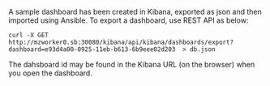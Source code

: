 A sample dashboard has been created in Kibana, exported as json and then imported using Ansible.  To export a dashboard, use REST API as below:

```
curl -X GET http://mzworker0.sb:30080/kibana/api/kibana/dashboards/export?dashboard=e93d4a00-0925-11eb-b613-6b9eee02d203  > db.json
```

The dahsboard id may be found in the Kibana URL (on the browser) when you open the dashboard.
